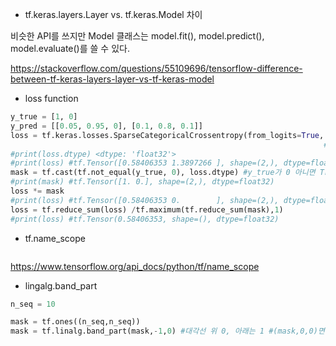 * tf.keras.layers.Layer vs. tf.keras.Model 차이

비슷한 API를 쓰지만 Model 클래스는 model.fit(), model.predict(), model.evaluate()를 쓸 수 있다.

https://stackoverflow.com/questions/55109696/tensorflow-difference-between-tf-keras-layers-layer-vs-tf-keras-model

* loss function
```python
y_true = [1, 0]
y_pred = [[0.05, 0.95, 0], [0.1, 0.8, 0.1]]
loss = tf.keras.losses.SparseCategoricalCrossentropy(from_logits=True, reduction=tf.keras.losses.Reduction.NONE)(y_true, y_pred) 
                                                                      #reduction 하지 않음. 기본 설정은 AUTO인데 대부분 SUM_OVER_BATCH_SIZE를 함
#print(loss.dtype) <dtype: 'float32'>
#print(loss) #tf.Tensor([0.58406353 1.3897266 ], shape=(2,), dtype=float32)
mask = tf.cast(tf.not_equal(y_true, 0), loss.dtype) #y_true가 0 아니면 True -> loss의 dtype인 'float32'로 typecast
#print(mask) #tf.Tensor([1. 0.], shape=(2,), dtype=float32)
loss *= mask
#print(loss) #tf.Tensor([0.58406353 0.        ], shape=(2,), dtype=float32)
loss = tf.reduce_sum(loss) /tf.maximum(tf.reduce_sum(mask),1)
#print(loss) #tf.Tensor(0.58406353, shape=(), dtype=float32)
```

* tf.name_scope

```python

```
https://www.tensorflow.org/api_docs/python/tf/name_scope

* lingalg.band_part
```python
n_seq = 10

mask = tf.ones((n_seq,n_seq))
mask = tf.linalg.band_part(mask,-1,0) #대각선 위 0, 아래는 1 #(mask,0,0)면 대각선 값만 mask 값으로 채워진다.  #(mask,1,0) 이면 대각선 아래 한 줄까지 mask값으로 
```
